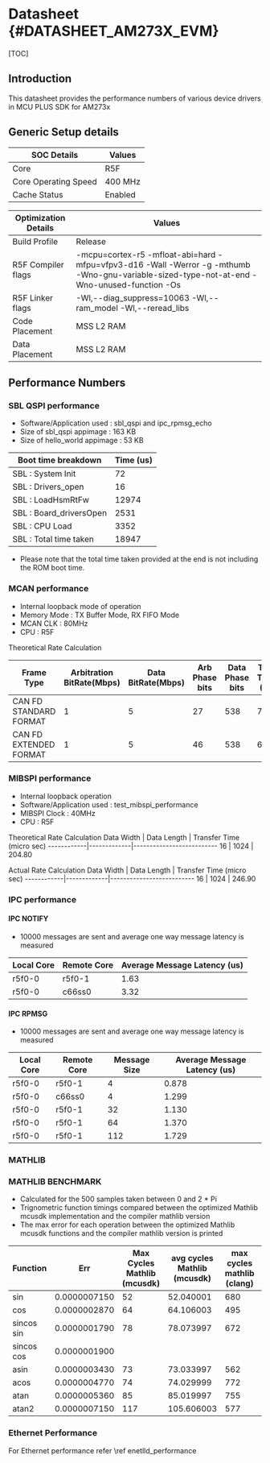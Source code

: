 # Datasheet {#DATASHEET_AM273X_EVM}

[TOC]

## Introduction

This datasheet provides the performance numbers of various device drivers in MCU PLUS SDK for AM273x

## Generic Setup details

SOC Details             | Values
------------------------|------------------------------
Core                    | R5F
Core Operating Speed    | 400 MHz
Cache Status            | Enabled

Optimization Details    | Values
------------------------|------------------------------
Build Profile           | Release
R5F Compiler flags      | -mcpu=cortex-r5 -mfloat-abi=hard -mfpu=vfpv3-d16 -Wall -Werror -g -mthumb -Wno-gnu-variable-sized-type-not-at-end -Wno-unused-function -Os
R5F Linker flags        | -Wl,--diag_suppress=10063 -Wl,--ram_model -Wl,--reread_libs
Code Placement          | MSS L2 RAM
Data Placement          | MSS L2 RAM

## Performance Numbers

### SBL QSPI performance

- Software/Application used        : sbl_qspi and ipc_rpmsg_echo
- Size of sbl_qspi appimage        : 163 KB
- Size of hello_world appimage     : 53 KB

Boot time breakdown                     |   Time (us)
----------------------------------------|--------------
SBL : System Init                       |   72
SBL : Drivers_open                      |   16
SBL : LoadHsmRtFw                       |   12974
SBL : Board_driversOpen                 |   2531
SBL : CPU Load                          |   3352
SBL : Total time taken                  |   18947

- Please note that the total time taken provided at the end is not including the ROM boot time.

### MCAN performance

- Internal loopback mode of operation
- Memory Mode               : TX Buffer Mode, RX FIFO Mode
- MCAN CLK                  : 80MHz
- CPU                       : R5F

Theoretical Rate Calculation

Frame Type             | Arbitration BitRate(Mbps) | Data BitRate(Mbps) | Arb Phase bits | Data Phase bits | Theoretical Throughput (Msg/Sec) | Actual Throughput (Msg/Sec)
-----------------------|---------------------------|--------------------|----------------|-----------------|----------------------------------|----------------------------
CAN FD STANDARD FORMAT | 1                         | 5                  |  27            | 538             | 7430                             | 6579
CAN FD EXTENDED FORMAT | 1                         | 5                  |  46            | 538             | 6510                             | 5714


### MIBSPI performance

- Internal loopback operation
- Software/Application used : test_mibspi_performance
- MIBSPI Clock              : 40MHz
- CPU                       : R5F

Theoretical Rate Calculation
Data Width 	| Data Length | Transfer Time (micro sec)
------------|-------------|--------------------------
16	        | 1024	      | 204.80

Actual Rate Calculation
Data Width 	| Data Length | Transfer Time (micro sec)
------------|-------------|--------------------------
16	        | 1024	      | 246.90

### IPC performance

#### IPC NOTIFY

- 10000 messages are sent and average one way message latency is measured

Local Core  | Remote Core | Average Message Latency (us)
------------|-------------|------------------------------
 r5f0-0	| r5f0-1	|  1.63
 r5f0-0	| c66ss0	|  3.32

#### IPC RPMSG

- 10000 messages are sent and average one way message latency is measured

Local Core  | Remote Core | Message Size | Average Message Latency (us)
------------|-------------|--------------|------------------------------
 r5f0-0	| r5f0-1	| 4	| 0.878
 r5f0-0	| c66ss0	| 4	| 1.299
 r5f0-0	| r5f0-1	| 32	| 1.130
 r5f0-0	| r5f0-1	| 64	| 1.370
 r5f0-0	| r5f0-1	| 112	| 1.729

### MATHLIB

### MATHLIB BENCHMARK

- Calculated for the 500 samples taken between 0 and 2 * Pi
- Trignometric function timings compared between the optimized Mathlib mcusdk implementation and the compiler mathlib version
- The max error for each operation between the optimized Mathlib mcusdk functions and the compiler mathlib version is printed

Function	| Err		| Max Cycles Mathlib (mcusdk) 	| avg cycles Mathlib (mcusdk) 	| max cycles mathlib (clang) 	| avg cycles mathlib (clang) 	|
----------------|---------------|-----------------------|-----------------------|-----------------------|-----------------------|
sin 		|0.0000007150	| 52			| 52.040001 		| 680			| 276.511993		|
cos  		|0.0000002870	| 64			| 64.106003 		| 495			| 276.656006		|
sincos sin  	|0.0000001790	| 78			| 78.073997 		| 672			| 275.087982		|
sincos cos	|0.0000001900	|			|			|			|			|
asin 		|0.0000003430	| 73			| 73.033997 		| 562			| 428.747986		|
acos 		|0.0000004770	| 74			| 74.029999 		| 772			| 383.888000		|
atan 		|0.0000005360	| 85			| 85.019997 		| 755			| 372.580017		|
atan2 		|0.0000007150	| 117			| 105.606003 		| 577			| 477.250000		|


### Ethernet Performance

For Ethernet performance refer \ref enetlld_performance
